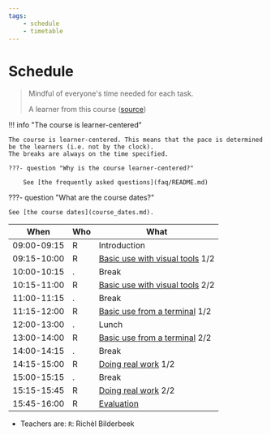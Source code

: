 ```yaml
---
tags:
    - schedule
    - timetable
---
```


# Schedule

> Mindful of everyone's time needed for each task.
>
> A learner from this course ([source](evaluations/20240827/anonymous_feedback.md))

!!! info "The course is learner-centered"

    The course is learner-centered. This means that the pace is determined
    be the learners (i.e. not by the clock).
    The breaks are always on the time specified.

    ???- question "Why is the course learner-centered?"

        See [the frequently asked questions](faq/README.md)

???- question "What are the course dates?"

    See [the course dates](course_dates.md).

<!-- markdownlint-disable MD013 --><!-- Tables cannot be split up over lines, hence will break 80 characters per line -->

| When        | Who | What                                                               |
| ----------- | --- | ------------------------------------------------------------------ |
| 09:00-09:15 | R   | Introduction                                                       |
| 09:15-10:00 | R   | [Basic use with visual tools](sessions/introduction_visual.md) 1/2 |
| 10:00-10:15 | .   | Break                                                              |
| 10:15-11:00 | R   | [Basic use with visual tools](sessions/introduction_visual.md) 2/2 |
| 11:00-11:15 | .   | Break                                                              |
| 11:15-12:00 | R   | [Basic use from a terminal](sessions/introduction_terminal.md) 1/2 |
| 12:00-13:00 | .   | Lunch                                                              |
| 13:00-14:00 | R   | [Basic use from a terminal](sessions/introduction_terminal.md) 2/2 |
| 14:00-14:15 | .   | Break                                                              |
| 14:15-15:00 | R   | [Doing real work](sessions/introduction_real_work.md) 1/2          |
| 15:00-15:15 | .   | Break                                                              |
| 15:15-15:45 | R   | [Doing real work](sessions/introduction_real_work.md) 2/2          |
| 15:45-16:00 | R   | [Evaluation](evaluation.md)                                        |

<!-- markdownlint-enable MD013 -->

- Teachers are: `R`: Richèl Bilderbeek

<!-- markdownlint-enable MD013 -->
